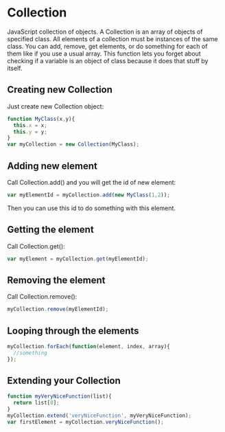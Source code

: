 # Collection
JavaScript collection of objects.
A Collection is an array of objects of specified class. All elements of a collection must be instances of the same class. You can add, remove, get elements, or do something for each of them like if you use a usual array. This function lets you forget about checking if a variable is an object of class because it does that stuff by itself. 
## Creating new Collection
Just create new Collection object: 
```javascript
function MyClass(x,y){
  this.x = x;
  this.y = y;
}
var myCollection = new Collection(MyClass);
```
## Adding new element
Call Collection.add() and you will get the id of new element: 
```javascript
var myElementId = myCollection.add(new MyClass(1,2));
```
Then you can use this id to do something with this element.
## Getting the element
Call Collection.get():
```javascript
var myElement = myCollection.get(myElementId);
```
## Removing the element
Call Collection.remove():
```javascript
myCollection.remove(myElementId);
```
## Looping through the elements
```javascript
myCollection.forEach(function(element, index, array){
  //something
});
```
## Extending your Collection
```javascript
function myVeryNiceFunction(list){
  return list[0];
}
myCollection.extend('veryNiceFunction', myVeryNiceFunction);
var firstElement = myCollection.veryNiceFunction();
```
